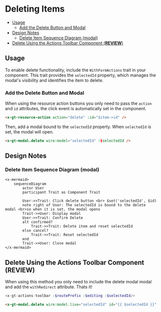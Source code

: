 # Deleting Items

- [Usage](#usage)
    - [Add the Delete Button and Modal](#add-the-delete-button-and-modal)
- [Design Notes](#design-notes)
    - [Delete Item Sequence Diagram (modal)](#delete-item-sequence-diagram-modal)
- [Delete Using the Actions Toolbar Component (**REVIEW**)](#delete-using-the-actions-toolbar-component-review)

## Usage

To enable delete functionality, include the `WithFormActions` trait in your component.
This trait provides the `selectedId` property, which manages the modal's visibility
and identifies the item to delete.

### Add the Delete Button and Modal

When using the resource action buttons you only need to pass the `action` and `id`
attributes, the click event is automatically set in the component.

```html
<x-gt-resource-action action="delete" :id="$item->id" />
```

Then, add a modal bound to the `selectedId` property. When `selectedId` is set, the modal will open.

```html
<x-gt-modal.delete wire:model="selectedId" :$selectedId />
```

## Design Notes

### Delete Item Sequence Diagram (modal)

```mermaid +parse
<x-mermaid>
    sequenceDiagram
        actor User
        participant Trait as Component Trait

        User->>Trait: Click delete button <br> $set('selectedId', $id)
        note right of User: The selectedId is bound to the delete modal <br>so when it is set, the modal opens
        Trait->>User: Display modal
        User->>Trait: Confirm Delete
        alt confirmed?
            Trait->>Trait: Delete item and reset selectedId
        else cancel?
            Trait->>Trait: Reset selectedId
        end
        Trait->>User: Close modal
</x-mermaid>
```

## Delete Using the Actions Toolbar Component (**REVIEW**)

When using this method you only need to include the delete modal modal and add the `withRedirect`
attribute. Thats it!

```php +torchlight-php
<x-gt-actions-toolbar :$routePrefix :$editing :$selectedId/>
```

```html
<x-gt-modal.delete wire:model.live="selectedId" id="{{ $selectedId }}" withRedirect/>
```
